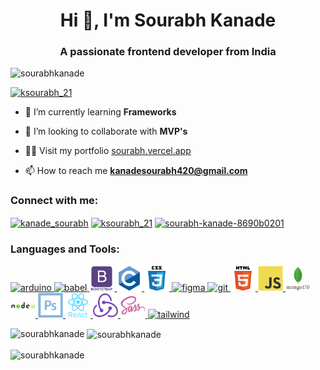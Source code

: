 <h1 align="center">Hi 👋, I'm Sourabh Kanade</h1>
<h3 align="center">A passionate frontend developer from India</h3>

<p align="left"> <img src="https://komarev.com/ghpvc/?username=sourabhkanade&label=Profile%20views&color=0e75b6&style=flat" alt="sourabhkanade" /> </p>

<p align="left"> <a href="https://twitter.com/ksourabh_21" target="blank"><img src="https://img.shields.io/twitter/follow/ksourabh_21?logo=twitter&style=for-the-badge" alt="ksourabh_21" /></a> </p>

- 🌱 I’m currently learning **Frameworks**

- 👯 I’m looking to collaborate with **MVP's**

- 👨‍💻 Visit my portfolio [sourabh.vercel.app](sourabh.vercel.app)

- 📫 How to reach me **kanadesourabh420@gmail.com**

<h3 align="left">Connect with me:</h3>
<p align="left">
<a href="https://dev.to/kanade_sourabh" target="blank"><img align="center" src="https://cdn.jsdelivr.net/npm/simple-icons@3.0.1/icons/dev-dot-to.svg" alt="kanade_sourabh" height="30" width="40" /></a>
<a href="https://twitter.com/ksourabh_21" target="blank"><img align="center" src="https://raw.githubusercontent.com/rahuldkjain/github-profile-readme-generator/master/src/images/icons/Social/twitter.svg" alt="ksourabh_21" height="30" width="40" /></a>
<a href="https://linkedin.com/in/sourabh-kanade-8690b0201" target="blank"><img align="center" src="https://raw.githubusercontent.com/rahuldkjain/github-profile-readme-generator/master/src/images/icons/Social/linked-in-alt.svg" alt="sourabh-kanade-8690b0201" height="30" width="40" /></a>
</p>

<h3 align="left">Languages and Tools:</h3>
<p align="left"> <a href="https://www.arduino.cc/" target="_blank"> <img src="https://cdn.worldvectorlogo.com/logos/arduino-1.svg" alt="arduino" width="40" height="40"/> </a> <a href="https://babeljs.io/" target="_blank"> <img src="https://www.vectorlogo.zone/logos/babeljs/babeljs-icon.svg" alt="babel" width="40" height="40"/> </a> <a href="https://getbootstrap.com" target="_blank"> <img src="https://raw.githubusercontent.com/devicons/devicon/master/icons/bootstrap/bootstrap-plain-wordmark.svg" alt="bootstrap" width="40" height="40"/> </a> <a href="https://www.cprogramming.com/" target="_blank"> <img src="https://raw.githubusercontent.com/devicons/devicon/master/icons/c/c-original.svg" alt="c" width="40" height="40"/> </a> <a href="https://www.w3schools.com/css/" target="_blank"> <img src="https://raw.githubusercontent.com/devicons/devicon/master/icons/css3/css3-original-wordmark.svg" alt="css3" width="40" height="40"/> </a> <a href="https://www.figma.com/" target="_blank"> <img src="https://www.vectorlogo.zone/logos/figma/figma-icon.svg" alt="figma" width="40" height="40"/> </a> <a href="https://git-scm.com/" target="_blank"> <img src="https://www.vectorlogo.zone/logos/git-scm/git-scm-icon.svg" alt="git" width="40" height="40"/> </a> <a href="https://www.w3.org/html/" target="_blank"> <img src="https://raw.githubusercontent.com/devicons/devicon/master/icons/html5/html5-original-wordmark.svg" alt="html5" width="40" height="40"/> </a> <a href="https://developer.mozilla.org/en-US/docs/Web/JavaScript" target="_blank"> <img src="https://raw.githubusercontent.com/devicons/devicon/master/icons/javascript/javascript-original.svg" alt="javascript" width="40" height="40"/> </a> <a href="https://www.mongodb.com/" target="_blank"> <img src="https://raw.githubusercontent.com/devicons/devicon/master/icons/mongodb/mongodb-original-wordmark.svg" alt="mongodb" width="40" height="40"/> </a> <a href="https://nodejs.org" target="_blank"> <img src="https://raw.githubusercontent.com/devicons/devicon/master/icons/nodejs/nodejs-original-wordmark.svg" alt="nodejs" width="40" height="40"/> </a> <a href="https://www.photoshop.com/en" target="_blank"> <img src="https://raw.githubusercontent.com/devicons/devicon/master/icons/photoshop/photoshop-line.svg" alt="photoshop" width="40" height="40"/> </a> <a href="https://reactjs.org/" target="_blank"> <img src="https://raw.githubusercontent.com/devicons/devicon/master/icons/react/react-original-wordmark.svg" alt="react" width="40" height="40"/> </a> <a href="https://redux.js.org" target="_blank"> <img src="https://raw.githubusercontent.com/devicons/devicon/master/icons/redux/redux-original.svg" alt="redux" width="40" height="40"/> </a> <a href="https://sass-lang.com" target="_blank"> <img src="https://raw.githubusercontent.com/devicons/devicon/master/icons/sass/sass-original.svg" alt="sass" width="40" height="40"/> </a> <a href="https://tailwindcss.com/" target="_blank"> <img src="https://www.vectorlogo.zone/logos/tailwindcss/tailwindcss-icon.svg" alt="tailwind" width="40" height="40"/> </a> </p>

<p><img align="left" src="https://github-readme-stats.vercel.app/api/top-langs?username=sourabhkanade&show_icons=true&locale=en&layout=compact" alt="sourabhkanade" /></p>

<p>&nbsp;<img align="center" src="https://github-readme-stats.vercel.app/api?username=sourabhkanade&show_icons=true&locale=en" alt="sourabhkanade" /></p>

<p><img align="center" src="https://github-readme-streak-stats.herokuapp.com/?user=sourabhkanade&" alt="sourabhkanade" /></p>
